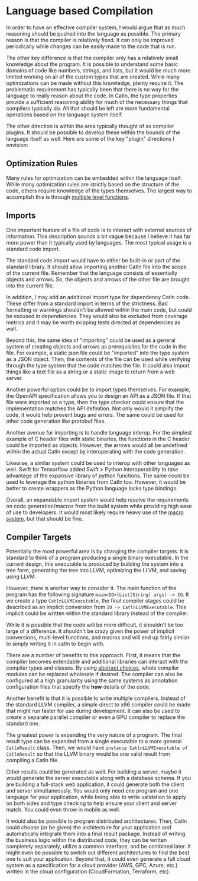 # Language based Compilation

In order to have an effective compiler system, I would argue that as much reasoning should be pushed into the language as possible. The primary reason is that the compiler is relatively fixed. It can only be improved periodically while changes can be easily made to the code that is run.

The other key difference is that the compiler only has a relatively small knowledge about the program. It is possible to understand some basic domains of code like numbers, strings, and lists, but it would be much more limited working on all of the custom types that are created. While many optimizations can be made without this knowledge, plenty require it. The problematic requirement has typically been that there is no way for the language to really reason about the code. In Catln, the type properties provide a sufficient reasoning ability for much of the necessary things that compilers typically do. All that should be left are more fundamental operations based on the language system itself.

The other direction is within the area typically thought of as compiler plugins. It should be possible to develop these within the bounds of the language itself as well. Here are some of the key "plugin" directions I envision:

## Optimization Rules

Many rules for optimization can be embedded within the language itself. While many optimization rules are strictly based on the structure of the code, others require knowledge of the types themselves. The largest way to accomplish this is through [multiple level functions](basics.md).

## Imports

One important feature of a file of code is to interact with external sources of information. This description sounds a bit vague because I believe it has far more power than it typically used by languages. The most typical usage is a standard code import.

The standard code import would have to either be built-in or part of the standard library. It should allow importing another Catln file into the scope of the current file. Remember that the language consists of essentially objects and arrows. So, the objects and arrows of the other file are brought into the current file.

In addition, I may add an additional import type for dependency Catln code. These differ from a standard import in terms of the strictness. Bad formatting or warnings shouldn't be allowed within the main code, but could be excused in dependencies. They would also be excluded from coverage metrics and it may be worth skipping tests directed at dependencies as well.

Beyond this, the same idea of "importing" could be used as a general system of creating objects and arrows as prerequisites for the code in the file. For example, a static json file could be "imported" into the type system as a JSON object. Then, the contents of the file can be used while verifying through the type system that the code matches the file. It could also import things like a text file as a string or a static image to return from a web server.

Another powerful option could be to import types themselves. For example, the OpenAPI specification allows you to design an API as a JSON file. If that file were imported as a type, then the type checker could ensure that the implementation matches the API definition. Not only would it simplify the code, it would help prevent bugs and errors. The same could be used for other code generation like protobuf files.

Another avenue for importing is to handle language interop. For the simplest example of C header files with static binaries, the functions in the C header could be imported as objects. However, the arrows would all be undefined within the actual Catln except by interoperating with the code generation.

Likewise, a similar system could be used to interop with other languages as well. Swift for Tensorflow added Swift > Python interoperability to take advantage of the expansive library of python functions. The same could be used to leverage the python libraries from Catln too. However, it would be better to create wrappers as the Python language lacks type bindings.

Overall, an expandable import system would help resolve the requirements on code generation/macros from the build system while providing high ease of use to developers. It would most likely require heavy use of the [macro system](macros.md), but that should be fine.

## Compiler Targets

Potentially the most powerful area is by changing the compiler targets. It is standard to think of a program producing a single binary executable. In the current design, this executable is produced by building the system into a tree form, generating the tree into LLVM, optimizing the LLVM, and saving using LLVM.

However, there is another way to consider it. The main function of the program has the following signature `main<IO>(List[String] args) -> IO`. It we create a type `CatlnLLVMExecutable`, the final compiler stages could be described as an implicit conversion from `IO -> CatlnLLVMExecutable`. This implicit could be written within the standard library instead of the compiler.

While it is possible that the code will be more difficult, it shouldn't be too large of a difference. It shouldn't be crazy given the power of implicit conversions, multi-level functions, and macros and will end up fairly similar to simply writing it in catln to begin with.

There are a number of benefits to this approach. First, it means that the compiler becomes extendable and additional libraries can interact with the compiler types and classes. By using [abstract choices](choice.md), whole compiler modules can be replaced wholesale if desired. The compiler can also be configured at a high granularity using the same systems as annotation configuration files that specify the **how** details of the code.

Another benefit is that it is possible to write multiple compilers. Instead of the standard LLVM compiler, a simple direct to x86 compiler could be made that might run faster for use during development. It can also be used to create a separate parallel compiler or even a GPU compiler to replace the standard one.

The greatest power is expanding the very nature of a program. The final result type can be expanded from a single executable to a more general `CatlnResult` class. Then, we would have `instance CatlnLLVMExecutable of CatlnResult` so that the LLVM binary would be one valid result from compiling a Catln file.

Other results could be generated as well. For building a server, maybe it would generate the server executable along with a database schema. If you are building a full-stack web application, it could generate both the client and server simultaneously. You would only need one program and one language for your application, while being able to write validation to apply on both sides and type checking to help ensure your client and server match. You could even throw in mobile as well.

It would also be possible to program distributed architectures. Then, Catln could choose (or be given) the architecture for your application and automatically integrate them into a final result package. Instead of writing the business logic within the distributed code, they can be written completely separately, utilize a common interface, and be combined later. It might even be possible to switch out different architectures to find the best one to suit your application. Beyond that, it could even generate a full cloud system as a specification for a cloud provider (AWS, GPC, Azure, etc.) written in the cloud configuration (CloudFormation, Terraform, etc).

